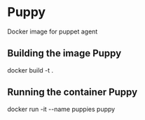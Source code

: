 # Puppy
Docker image for puppet agent


## Building the image Puppy
docker build -t .

## Running the container Puppy
docker run -it --name puppies puppy
